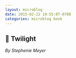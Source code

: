 ```yaml
---
layout: microblog
date: 2015-02-22 19:55:07-0700
categories: microblog book
---
```

## 📖 Twilight
*By Stephenie Meyer*